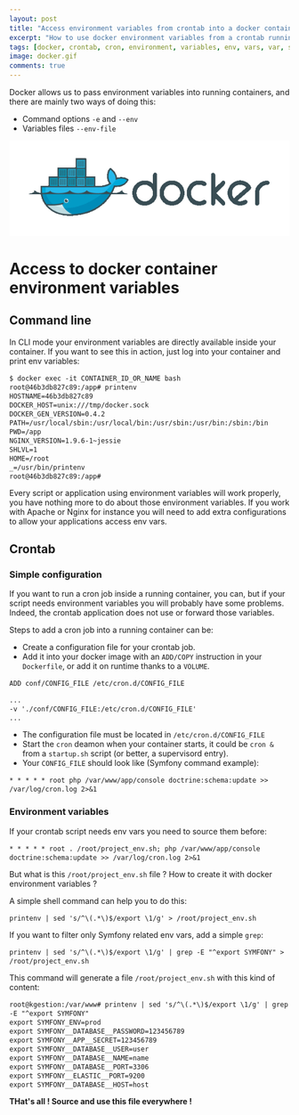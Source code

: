```yaml
---
layout: post
title: "Access environment variables from crontab into a docker container"
excerpt: "How to use docker environment variables from a crontab running inside a docker container."
tags: [docker, crontab, cron, environment, variables, env, vars, var, source]
image: docker.gif
comments: true
---
```


Docker allows us to pass environment variables into running containers, and there are mainly two ways of doing this:

* Command options `-e` and `--env`
* Variables files `--env-file`

![Docker](/images/posts/docker.gif)

# Access to docker container environment variables

## Command line

In CLI mode your environment variables are directly available inside your container.
If you want to see this in action, just log into your container and print env variables:

```shell
$ docker exec -it CONTAINER_ID_OR_NAME bash
root@46b3db827c89:/app# printenv
HOSTNAME=46b3db827c89
DOCKER_HOST=unix:///tmp/docker.sock
DOCKER_GEN_VERSION=0.4.2
PATH=/usr/local/sbin:/usr/local/bin:/usr/sbin:/usr/bin:/sbin:/bin
PWD=/app
NGINX_VERSION=1.9.6-1~jessie
SHLVL=1
HOME=/root
_=/usr/bin/printenv
root@46b3db827c89:/app#
```
Every script or application using environment variables will work properly,
you have nothing more to do about those environment variables.
If you work with Apache or Nginx for instance you will need to add extra configurations to allow your applications access env vars.

## Crontab

### Simple configuration

If you want to run a cron job inside a running container, you can, but if your script needs environment variables you will probably have some problems.
Indeed, the crontab application does not use or forward those variables.

Steps to add a cron job into a running container can be:

* Create a configuration file for your crontab job.
* Add it into your docker image with an `ADD/COPY` instruction in your `Dockerfile`, or add it on runtime thanks to a `VOLUME`.

```shell
ADD conf/CONFIG_FILE /etc/cron.d/CONFIG_FILE
```

```shell
...
-v './conf/CONFIG_FILE:/etc/cron.d/CONFIG_FILE'
...
```

* The configuration file must be located in `/etc/cron.d/CONFIG_FILE`
* Start the `cron` deamon when your container starts, it could be `cron &` from a `startup.sh` script (or better, a supervisord entry).
* Your `CONFIG_FILE` should look like (Symfony command example):

```shell
* * * * * root php /var/www/app/console doctrine:schema:update >> /var/log/cron.log 2>&1
```

### Environment variables

If your crontab script needs env vars you need to source them before:

```shell
* * * * * root . /root/project_env.sh; php /var/www/app/console doctrine:schema:update >> /var/log/cron.log 2>&1
```

But what is this `/root/project_env.sh` file ? How to create it with docker environment variables ?

A simple shell command can help you to do this:

```shell
printenv | sed 's/^\(.*\)$/export \1/g' > /root/project_env.sh
```

If you want to filter only Symfony related env vars, add a simple `grep`:

```shell
printenv | sed 's/^\(.*\)$/export \1/g' | grep -E "^export SYMFONY" > /root/project_env.sh
```

This command will generate a file `/root/project_env.sh` with this kind of content:


```
root@kgestion:/var/www# printenv | sed 's/^\(.*\)$/export \1/g' | grep -E "^export SYMFONY"
export SYMFONY_ENV=prod
export SYMFONY__DATABASE__PASSWORD=123456789
export SYMFONY__APP__SECRET=123456789
export SYMFONY__DATABASE__USER=user
export SYMFONY__DATABASE__NAME=name
export SYMFONY__DATABASE__PORT=3306
export SYMFONY__ELASTIC__PORT=9200
export SYMFONY__DATABASE__HOST=host
```

**THat's all ! Source and use this file everywhere !**



